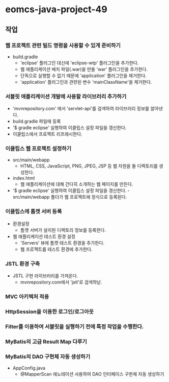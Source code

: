 # eomcs-java-project-49

## 작업

### 웹 프로젝트 관련 빌드 명령을 사용할 수 있게 준비하기

 - build.gradle
    - 'eclipse' 플러그인 대신에 'eclipse-wtp' 플러그인을 추가한다.
    - 웹 애플리케이션 배치 파일(.war)을 만들 'war' 플러그인을 추가한다.
    - 단독으로 실행할 수 없기 때문에 'application' 플러그인을 제거한다.
    - 'application' 플러그인과 관련된 변수 'mainClassName'을 제거한다.

### 서블릿 애플리케이션 개발에 사용할 라이브러리 추가하기

- 'mvnrepository.com' 에서 'servlet-api'를 검색하여 라이브러리 정보를 알아낸다.
- build.gradle 파일에 등록
- '$ gradle eclipse' 실행하여 이클립스 설정 파일을 갱신한다.
- 이클립스에서 프로젝트 리프래시한다.

### 이클립스 웹 프로젝트 설정하기

- src/main/webapp
    - HTML, CSS, JavaScript, PNG, JPEG, JSP 등 웹 자원을 둘 디렉토리를 생성한다.
- index.html
    - 웹 애플리케이션에 대해 간다히 소개하는 웹 페이지를 만든다.
- '$ gradle eclipse' 실행하여 이클립스 설정 파일을 갱신한다.
    -src/main/webapp 폴더가 웹 프로젝트에 정식으로 등록된다.

### 이클립스에 톰캣 서버 등록
- 환경설정
    - 톰캣 서버가 설치된 디렉토리 정보를 등록한다.
- 웹 애플리케이션 테스트 환경 설정
    - 'Servers' 뷰에 톰캣 테스트 환경을 추가한다.
    - 웹 프로젝트를 테스트 환경에 추가한다.


### JSTL 환경 구축

- JSTL 구현 라이브러리를 가져온다.
    - mvnrepository.com에서 'jstl'로 검색하낟.

### MVC 아키텍처 적용

### HttpSession을 이용한 로그인/로그아웃

### Filter를 이용하여 서블릿을 실행하기 전에 특정 작업을 수행한다.

### MyBatis의 고급 Result Map 다루기

### MyBatis의 DAO 구현체 자동 생성하기

- AppConfig.java
    - @MapperScan 애노테이션 사용하여 DAO 인터페이스 구현체 자동 생성하기